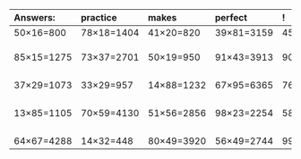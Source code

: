 | Answers: | practice | makes | perfect | ! |
| :--- | :--- | :--- | :--- | :--- |
| 50×16=800 | 78×18=1404 | 41×20=820 | 39×81=3159 | 45×55=2475 | 
|   |   |   |   |   | 
|   |   |   |   |   | 
|   |   |   |   |   | 
| 85×15=1275 | 73×37=2701 | 50×19=950 | 91×43=3913 | 90×26=2340 | 
|   |   |   |   |   | 
|   |   |   |   |   | 
|   |   |   |   |   | 
|   |   |   |   |   | 
| 37×29=1073 | 33×29=957 | 14×88=1232 | 67×95=6365 | 76×94=7144 | 
|   |   |   |   |   | 
|   |   |   |   |   | 
|   |   |   |   |   | 
|   |   |   |   |   | 
| 13×85=1105 | 70×59=4130 | 51×56=2856 | 98×23=2254 | 58×54=3132 | 
|   |   |   |   |   | 
|   |   |   |   |   | 
|   |   |   |   |   | 
|   |   |   |   |   | 
| 64×67=4288 | 14×32=448 | 80×49=3920 | 56×49=2744 | 99×14=1386 | 
